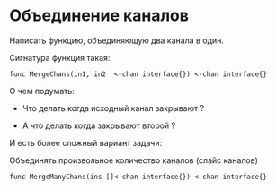 # Объединение каналов

Написать функцию, объединяющую два канала в один.

Сигнатура функция такая:
```golang
func MergeChans(in1, in2  <-chan interface{}) <-chan interface{}
```



О чем подумать:

* Что делать когда исходный канал закрывают ?

* А что делать когда закрывают второй ?



И есть более сложный вариант задачи: 

Объединять произвольное количество каналов (слайс каналов)


```golang
func MergeManyChans(ins []<-chan interface{}) <-chan interface{}
```